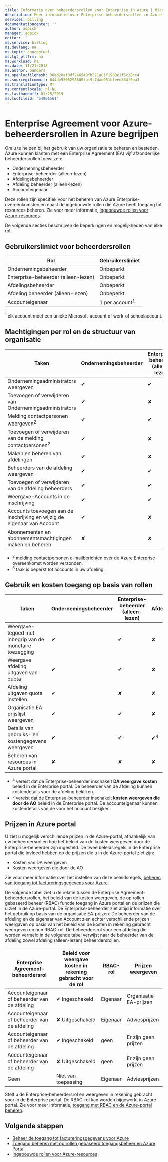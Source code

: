 ```yaml
---
title: Informatie over beheerdersrollen voor Enterprise in Azure | Microsoft Docs
description: Meer informatie over Enterprise-beheerdersrollen in Azure.
services: billing
documentationcenter: ''
author: adpick
manager: adpick
editor: ''
ms.service: billing
ms.devlang: na
ms.topic: conceptual
ms.tgt_pltfrm: na
ms.workload: na
ms.date: 11/21/2018
ms.author: banders
ms.openlocfilehash: 98ed28af8df246549fb521a81f1968e1f5c28cc4
ms.sourcegitcommit: 644de9305293600faf9c7dad951bfeee334f0ba3
ms.translationtype: MT
ms.contentlocale: nl-NL
ms.lasthandoff: 01/25/2019
ms.locfileid: "54901561"
---
```

# <a name="understand-azure-enterprise-agreement-administrative-roles-in-azure"></a>Enterprise Agreement voor Azure-beheerdersrollen in Azure begrijpen

Om u te helpen bij het gebruik van uw organisatie te beheren en besteden, Azure kunnen klanten met een Enterprise Agreement (EA) vijf afzonderlijke beheerdersrollen toewijzen:

- Ondernemingsbeheerder
- Enterprise-beheerder (alleen-lezen)
- Afdelingsbeheerder
- Afdeling beheerder (alleen-lezen)
- Accounteigenaar
 
Deze rollen zijn specifiek voor het beheren van Azure Enterprise-overeenkomsten en naast de ingebouwde rollen die Azure heeft toegang tot resources beheren. Zie voor meer informatie, [ingebouwde rollen voor Azure-resources](../role-based-access-control/built-in-roles.md).

De volgende secties beschrijven de beperkingen en mogelijkheden van elke rol.

## <a name="user-limit-for-admin-roles"></a>Gebruikerslimiet voor beheerdersrollen

|Rol| Gebruikerslimiet|
|---|---|
|Ondernemingsbeheerder|Onbeperkt|
|Enterprise-beheerder (alleen-lezen)|Onbeperkt|
|Afdelingsbeheerder|Onbeperkt|
|Afdeling beheerder (alleen-lezen)|Onbeperkt|
|Accounteigenaar|1 per account<sup>1</sup>|

<sup>1</sup> elk account moet een unieke Microsoft-account of werk-of schoolaccount.

## <a name="organization-structure-and-permissions-by-role"></a>Machtigingen per rol en de structuur van organisatie

|Taken| Ondernemingsbeheerder|Enterprise-beheerder (alleen-lezen)|Afdelingsbeheerder|Afdeling beheerder (alleen-lezen)|Accounteigenaar|
|---|---|---|---|---|---|
|Ondernemingsadministrators weergeven|✔|✔|✘|✘|✘|
|Toevoegen of verwijderen van Ondernemingsadministrators|✔|✘|✘|✘|✘|
|Melding contactpersonen weergeven<sup>2</sup> |✔|✔|✘|✘|✘|
|Toevoegen of verwijderen van de melding contactpersonen<sup>2</sup> |✔|✘|✘|✘|✘|
|Maken en beheren van afdelingen |✔|✘|✘|✘|✘|
|Beheerders van de afdeling weergeven|✔|✔|✔|✔|✘|
|Toevoegen of verwijderen van de afdeling beheerders|✔|✔|✔|✘|✘|
|Weergave-Accounts in de inschrijving |✔|✔|✔<sup>3</sup>|✔<sup>3</sup>|✘|
|Accounts toevoegen aan de inschrijving en wijzig de eigenaar van Account|✔|✘|✔<sup>3</sup>|✘|✘|
|Abonnementen en abonnementsmachtigingen maken en beheren|✘|✘|✘|✘|✔|

- <sup>2</sup> melding contactpersonen e-mailberichten over de Azure Enterprise-overeenkomst worden verzonden.
- <sup>3</sup> taak is beperkt tot accounts in uw afdeling.


## <a name="usage-and-costs-access-by-role"></a>Gebruik en kosten toegang op basis van rollen

|Taken| Ondernemingsbeheerder|Enterprise-beheerder (alleen-lezen)|Afdelingsbeheerder|Afdeling beheerder (alleen-lezen) |Accounteigenaar|
|---|---|---|---|---|---|
|Weergave-tegoed met inbegrip van de monetaire toezegging|✔|✔|✘|✘|✘|
|Weergave afdeling uitgaven van quota|✔|✔|✘|✘|✘|
|Afdeling uitgaven quota instellen|✔|✘|✘|✘|✘|
|Organisatie EA prijslijst weergeven|✔|✔|✘|✘|✘|
|Details van gebruiks- en kostengegevens weergeven|✔|✔|✔<sup>4</sup>|✔<sup>4</sup>|✔<sup>5</sup>|
|Beheren van resources in Azure portal|✘|✘|✘|✘|✔|

- <sup>4</sup> vereist dat de Enterprise-beheerder inschakelt **DA weergave kosten** beleid in de Enterprise portal. De beheerder van de afdeling kunnen kostendetails voor de afdeling bekijken.
- <sup>5</sup> vereist dat de Enterprise-beheerder inschakelt **kosten weergeven die door de AO** beleid in de Enterprise portal. De accounteigenaar kunnen kostendetails van de voor het account bekijken.


## <a name="pricing-in-azure-portal"></a>Prijzen in Azure portal

U ziet u mogelijk verschillende prijzen in de Azure-portal, afhankelijk van uw beheerdersrol en hoe het beleid van de kosten weergeven door de Enterprise-beheerder zijn ingesteld. De twee beleidsregels in de Enterprise portal die invloed hebben op de prijzen die u in de Azure-portal ziet zijn:

- Kosten van DA weergeven
- Kosten weergeven die door de AO

Zie voor meer informatie over het instellen van deze beleidsregels, [beheren van toegang tot factureringsgegevens voor Azure](billing-manage-access.md).

De volgende tabel ziet u de relatie tussen de Enterprise Agreement-beheerdersrollen, het beleid van de kosten weergeven, de op rollen gebaseerd beheer (RBAC) functie toegang in Azure portal en de prijzen die u ziet in de Azure-portal. De Enterprise-beheerder ziet altijd informatie over het gebruik op basis van de organisatie EA-prijzen. De beheerder van de afdeling en de eigenaar van Account zien echter verschillende prijzen weergaven op basis van het beleid van de kosten in rekening gebracht weergeven en hun RBAC-rol. De beheerdersrol voor een afdeling die worden vermeld in de volgende tabel verwijst naar de beheerder van de afdeling zowel afdeling (alleen-lezen) beheerdersrollen.

|Enterprise Agreement-beheerdersrol|Beleid voor weergave kosten in rekening gebracht voor de rol|RBAC-rol|Prijzen weergeven|
|---|---|---|---|
|Accounteigenaar of beheerder van de afdeling|✔ Ingeschakeld|Eigenaar|Organisatie EA-prijzen|
|Accounteigenaar of beheerder van de afdeling|✘ Uitgeschakeld|Eigenaar|Adviesprijzen|
|Accounteigenaar of beheerder van de afdeling|✔ Ingeschakeld |geen|Er zijn geen prijzen|
|Accounteigenaar of beheerder van de afdeling|✘ Uitgeschakeld |geen|Er zijn geen prijzen|
|Geen|Niet van toepassing |Eigenaar|Adviesprijzen|

Stelt u de Enterprise-beheerdersrol en weergeven in rekening gebracht voor in de Enterprise portal. De RBAC-rol kan worden bijgewerkt in Azure portal. Zie voor meer informatie, [toegang met RBAC en de Azure-portal beheren](../role-based-access-control/role-assignments-portal.md).

## <a name="next-steps"></a>Volgende stappen

- [Beheer de toegang tot factureringsgegevens voor Azure](billing-manage-access.md)
- [Toegang beheren met op rollen gebaseerd toegangsbeheer en Azure Portal](../role-based-access-control/role-assignments-portal.md)
- [Ingebouwde rollen voor Azure-resources](../role-based-access-control/built-in-roles.md)
